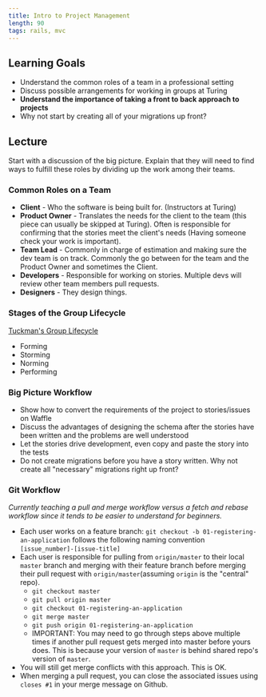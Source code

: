 ```yaml
---
title: Intro to Project Management
length: 90
tags: rails, mvc
---
```


## Learning Goals

* Understand the common roles of a team in a professional setting
* Discuss possible arrangements for working in groups at Turing
* __Understand the importance of taking a front to back approach to projects__
* Why not start by creating all of your migrations up front?

## Lecture

Start with a discussion of the big picture. Explain that they will need to find ways to fulfill these roles by dividing up the work among their teams.

### Common Roles on a Team

* **Client** - Who the software is being built for. (Instructors at Turing)
* **Product Owner** - Translates the needs for the client to the team (this piece can usually be skipped at Turing). Often is responsible for confirming that the stories meet the client's needs (Having someone check your work is important).
* **Team Lead** - Commonly in charge of estimation and making sure the dev team is on track. Commonly the go between for the team and the Product Owner and sometimes the Client.
* **Developers** - Responsible for working on stories. Multiple devs will review other team members pull requests.
* **Designers** - They design things.


### Stages of the Group Lifecycle
[Tuckman's Group Lifecycle](https://en.wikipedia.org/wiki/Tuckman%27s_stages_of_group_development)
* Forming
* Storming
* Norming
* Performing

### Big Picture Workflow

- Show how to convert the requirements of the project to stories/issues on Waffle
- Discuss the advantages of designing the schema after the stories have been written and the problems are well understood
- Let the stories drive development, even copy and paste the story into the tests
- Do not create migrations before you have a story written. Why not create all "necessary" migrations right up front?

### Git Workflow

_Currently teaching a pull and merge workflow versus a fetch and rebase workflow since it tends to be easier to understand for beginners._

- Each user works on a feature branch: `git checkout -b 01-registering-an-application` follows the following naming convention `[issue_number]-[issue-title]`
- Each user is responsible for pulling from `origin/master` to their local `master` branch and merging with their feature branch before merging their pull request with `origin/master`(assuming `origin` is the "central" repo).
  * `git checkout master`
  * `git pull origin master`
  * `git checkout 01-registering-an-application`
  * `git merge master`
  * `git push origin 01-registering-an-application`
  * IMPORTANT: You may need to go through steps above multiple times if another pull request gets merged into master before yours does. This is because your version of `master` is behind shared repo's version of `master`.
- You will still get merge conflicts with this approach. This is OK.
- When merging a pull request, you can close the associated issues using `closes #1` in your merge message on Github.
